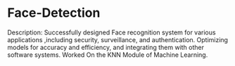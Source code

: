 # Face-Detection

Description: Successfully designed Face recognition system for various
applications ,including security, surveillance, and authentication. Optimizing
models for accuracy and efficiency, and integrating them with other software
systems.
Worked On the KNN Module of Machine Learning.
